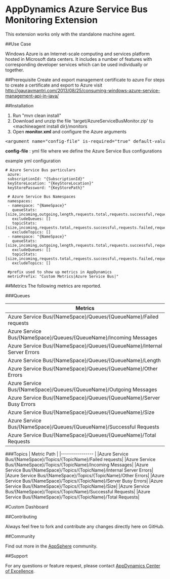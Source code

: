 # AppDynamics Azure Service Bus Monitoring Extension

This extension works only with the standalone machine agent.

##Use Case

Windows Azure is an Internet-scale computing and services platform hosted in Microsoft data centers. It includes a number of features with corresponding developer services which can be used individually or together.


##Prerequisite
Create and export management certificate to azure
For steps to create a certificate and export to Azure visit http://gauravmantri.com/2013/08/25/consuming-windows-azure-service-management-api-in-java/

##Installation

1. Run "mvn clean install"
2. Download and unzip the file 'target/AzureServiceBusMonitor.zip' to \<machineagent install dir\}/monitors
3. Open <b>monitor.xml</b> and configure the Azure arguments

<pre>
&lt;argument name="config-file" is-required="true" default-value="monitors/AzureServiceBusMonitor/config.yml" /&gt;
</pre>

<b>config-file</b> : yml file where we define the Azure Service Bus configurations<br/>

example yml configuration
   ```
   # Azure Service Bus particulars
    azure:
    subscriptionId: "{SubscriptionId}"
    keyStoreLocation: "{KeyStoreLocation}"
    keyStorePassword: "{KeyStorePath}"
    
    # Azure Service Bus Namespaces
    namespaces:
    - namespace: "{NameSpace}"
      queueStats: [size,incoming,outgoing,length,requests.total,requests.successful,requests.failed,requests.failed.internalservererror,requests.failed.serverbusy,requests.failed.other]
      excludeQueues: []
      topicStats: [size,incoming,requests.total,requests.successful,requests.failed,requests.failed.internalservererror,requests.failed.serverbusy,requests.failed.other]
      excludeTopics: []
    - namespace: "{NameSpace}"
      queueStats: [size,incoming,outgoing,length,requests.total,requests.successful,requests.failed,requests.failed.internalservererror,requests.failed.serverbusy,requests.failed.other]
      excludeQueues: []
      topicStats: [size,incoming,requests.total,requests.successful,requests.failed,requests.failed.internalservererror,requests.failed.serverbusy,requests.failed.other]
      excludeTopics: []
    
    #prefix used to show up metrics in AppDynamics
    metricPrefix: "Custom Metrics|Azure Service Bus|"
   
   ```


##Metrics
The following metrics are reported.

###Queues

| Metrics|
|---------------- |
|Azure Service Bus/{NameSpace}/Queues/{QueueName}/Failed requests|
|Azure Service Bus/{NameSpace}/Queues/{QueueName}/Incoming Messages|
|Azure Service Bus/{NameSpace}/Queues/{QueueName}/Internal Server Errors|
|Azure Service Bus/{NameSpace}/Queues/{QueueName}/Length|
|Azure Service Bus/{NameSpace}/Queues/{QueueName}/Other Errors|
|Azure Service Bus/{NameSpace}/Queues/{QueueName}/Outgoing Messages|
|Azure Service Bus/{NameSpace}/Queues/{QueueName}/Server Busy Errors|
|Azure Service Bus/{NameSpace}/Queues/{QueueName}/Size|
|Azure Service Bus/{NameSpace}/Queues/{QueueName}/Successful Requests|
|Azure Service Bus/{NameSpace}/Queues/{QueueName}/Total Requests|

###Topics
| Metric Path  |
|---------------- |
|Azure Service Bus/{NameSpace}/Topics/{TopicName}/Failed requests|
|Azure Service Bus/{NameSpace}/Topics/{TopicName}/Incoming Messages|
|Azure Service Bus/{NameSpace}/Topics/{TopicName}/Internal Server Errors|
|Azure Service Bus/{NameSpace}/Topics/{TopicName}/Other Errors|
|Azure Service Bus/{NameSpace}/Topics/{TopicName}/Server Busy Errors|
|Azure Service Bus/{NameSpace}/Topics/{TopicName}/Size|
|Azure Service Bus/{NameSpace}/Topics/{TopicName}/Successful Requests|
|Azure Service Bus/{NameSpace}/Topics/{TopicName}/Total Requests|

#Custom Dashboard
![]()

##Contributing

Always feel free to fork and contribute any changes directly here on GitHub.

##Community

Find out more in the [AppSphere]() community.

##Support

For any questions or feature request, please contact [AppDynamics Center of Excellence](mailto:ace-request@appdynamics.com).

